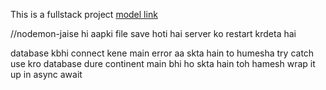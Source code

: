 This is a fullstack project
[model link](https://app.eraser.io/workspace/YtPqZ1VogxGy1jzIDkzj)

//nodemon-jaise hi aapki file save hoti hai server ko restart krdeta hai

database kbhi connect kene main error aa skta hain to humesha try catch use kro 
database dure continent main bhi ho skta hain toh hamesh wrap it up in async await